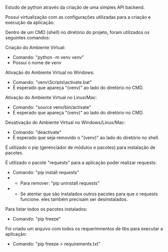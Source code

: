 Estudo de python através da criação de uma simples API backend.

Possui virtualização com as configurações utilizadas para a criação e execução da aplicação.

Dentro de um CMD (shell) no diretório do projeto, foram utilizados os seguintes comandos:

Criação do Ambiente Virtual:
- Comando: "python -m venv venv"
- Possui o nome de venv

Ativação do Ambiente Virtual no Windows:
- Comando: "venv\Scripts\activate.bat"
- É esperado que apareça "(venv)" ao lado do diretório no CMD.

Ativação do Ambiente Virtual no Linux/Mac:
- Comando: "source venv/bin/activate"
- É esperado que apareça "(venv)" ao lado do diretório no CMD.

Desativação do Ambiente Virtual no Windows/Linux/Mac:
- Comando: "deactivate"
- É esperado que seja removido o "(venv)" ao lado do diretório no shell.

É utilizado o pip (gerenciador de módulos e pacotes) para instalação de pacotes.

É utilizado o pacote "requests" para a aplicação poder realizar requests:
- Comando: "pip install requests"
- - Para remover: "pip uninstall requests"
- - Se atentar que são instalados outros pacotes para que o requests funcione. eles também precisam ser desinstalados.

Para listar todos os pacotes instalados:
- Comando: "pip freeze"

Foi criado um arquivo com todos os requerimnentos de libs para executar a aplicação:
- Comando: "pip freeze > requirements.txt"